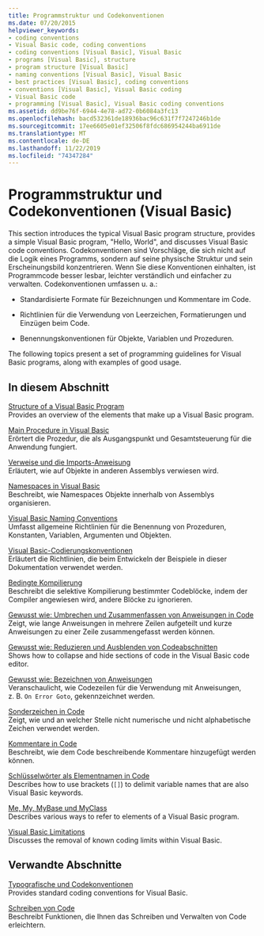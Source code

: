 ```yaml
---
title: Programmstruktur und Codekonventionen
ms.date: 07/20/2015
helpviewer_keywords:
- coding conventions
- Visual Basic code, coding conventions
- coding conventions [Visual Basic], Visual Basic
- programs [Visual Basic], structure
- program structure [Visual Basic]
- naming conventions [Visual Basic], Visual Basic
- best practices [Visual Basic], coding conventions
- conventions [Visual Basic], Visual Basic coding
- Visual Basic code
- programming [Visual Basic], Visual Basic coding conventions
ms.assetid: dd9be76f-6944-4e78-ad72-0b6084a3fc13
ms.openlocfilehash: bacd532361de18936bac96c631f7f7247246b1de
ms.sourcegitcommit: 17ee6605e01ef32506f8fdc686954244ba6911de
ms.translationtype: MT
ms.contentlocale: de-DE
ms.lasthandoff: 11/22/2019
ms.locfileid: "74347284"
---
```

# <a name="program-structure-and-code-conventions-visual-basic"></a>Programmstruktur und Codekonventionen (Visual Basic)
This section introduces the typical Visual Basic program structure, provides a simple Visual Basic program, "Hello, World", and discusses Visual Basic code conventions. Codekonventionen sind Vorschläge, die sich nicht auf die Logik eines Programms, sondern auf seine physische Struktur und sein Erscheinungsbild konzentrieren. Wenn Sie diese Konventionen einhalten, ist Programmcode besser lesbar, leichter verständlich und einfacher zu verwalten. Codekonventionen umfassen u. a.:  
  
- Standardisierte Formate für Bezeichnungen und Kommentare im Code.  
  
- Richtlinien für die Verwendung von Leerzeichen, Formatierungen und Einzügen beim Code.  
  
- Benennungskonventionen für Objekte, Variablen und Prozeduren.  
  
 The following topics present a set of programming guidelines for Visual Basic programs, along with examples of good usage.  
  
## <a name="in-this-section"></a>In diesem Abschnitt  
 [Structure of a Visual Basic Program](../../../visual-basic/programming-guide/program-structure/structure-of-a-visual-basic-program.md)  
 Provides an overview of the elements that make up a Visual Basic program.  
  
 [Main Procedure in Visual Basic](../../../visual-basic/programming-guide/program-structure/main-procedure.md)  
 Erörtert die Prozedur, die als Ausgangspunkt und Gesamtsteuerung für die Anwendung fungiert.  
  
 [Verweise und die Imports-Anweisung](../../../visual-basic/programming-guide/program-structure/references-and-the-imports-statement.md)  
 Erläutert, wie auf Objekte in anderen Assemblys verwiesen wird.  
  
 [Namespaces in Visual Basic](../../../visual-basic/programming-guide/program-structure/namespaces.md)  
 Beschreibt, wie Namespaces Objekte innerhalb von Assemblys organisieren.  
  
 [Visual Basic Naming Conventions](../../../visual-basic/programming-guide/program-structure/naming-conventions.md)  
 Umfasst allgemeine Richtlinien für die Benennung von Prozeduren, Konstanten, Variablen, Argumenten und Objekten.  
  
 [Visual Basic-Codierungskonventionen](../../../visual-basic/programming-guide/program-structure/coding-conventions.md)  
 Erläutert die Richtlinien, die beim Entwickeln der Beispiele in dieser Dokumentation verwendet werden.  
  
 [Bedingte Kompilierung](../../../visual-basic/programming-guide/program-structure/conditional-compilation.md)  
 Beschreibt die selektive Kompilierung bestimmter Codeblöcke, indem der Compiler angewiesen wird, andere Blöcke zu ignorieren.  
  
 [Gewusst wie: Umbrechen und Zusammenfassen von Anweisungen in Code](../../../visual-basic/programming-guide/program-structure/how-to-break-and-combine-statements-in-code.md)  
 Zeigt, wie lange Anweisungen in mehrere Zeilen aufgeteilt und kurze Anweisungen zu einer Zeile zusammengefasst werden können.  
  
 [Gewusst wie: Reduzieren und Ausblenden von Codeabschnitten](../../../visual-basic/programming-guide/program-structure/how-to-collapse-and-hide-sections-of-code.md)  
 Shows how to collapse and hide sections of code in the Visual Basic code editor.  
  
 [Gewusst wie: Bezeichnen von Anweisungen](../../../visual-basic/programming-guide/program-structure/how-to-label-statements.md)  
 Veranschaulicht, wie Codezeilen für die Verwendung mit Anweisungen, z. B. `On Error Goto`, gekennzeichnet werden.  
  
 [Sonderzeichen in Code](../../../visual-basic/programming-guide/program-structure/special-characters-in-code.md)  
 Zeigt, wie und an welcher Stelle nicht numerische und nicht alphabetische Zeichen verwendet werden.  
  
 [Kommentare in Code](../../../visual-basic/programming-guide/program-structure/comments-in-code.md)  
 Beschreibt, wie dem Code beschreibende Kommentare hinzugefügt werden können.  
  
 [Schlüsselwörter als Elementnamen in Code](../../../visual-basic/programming-guide/program-structure/keywords-as-element-names-in-code.md)  
 Describes how to use brackets (`[]`) to delimit variable names that are also Visual Basic keywords.  
  
 [Me, My, MyBase und MyClass](../../../visual-basic/programming-guide/program-structure/me-my-mybase-and-myclass.md)  
 Describes various ways to refer to elements of a Visual Basic program.  
  
 [Visual Basic Limitations](../../../visual-basic/programming-guide/program-structure/limitations.md)  
 Discusses the removal of known coding limits within Visual Basic.  
  
## <a name="related-sections"></a>Verwandte Abschnitte  
 [Typografische und Codekonventionen](../../../visual-basic/language-reference/typographic-and-code-conventions.md)  
 Provides standard coding conventions for Visual Basic.  
  
 [Schreiben von Code](/visualstudio/ide/writing-code-in-the-code-and-text-editor)  
 Beschreibt Funktionen, die Ihnen das Schreiben und Verwalten von Code erleichtern.
